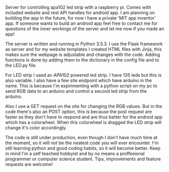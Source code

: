 Server for controlling apa102 led strip with a raspberry pi. Comes with included website and rest API handles for android app. I am planning on building the app in the future, for now i have a private 'MIT app inventor' app. If someone wants to build an android app feel free to contact me for questions of the inner workings of the server and let me now if you made an app!

The server is written and running in Python 3.5.3. I use the Flask framework as server and for my website templates I created HTML files with Jinja, this makes sure the webpage is adjustable and changes with the code. Adding functions is done by adding them to the dictionary in the config file and to the LED.py file.

For LED strip I used an APA102 powered led strip. I have 135 leds but this is also variable. I also have a few site endpoint which have arduino in the name. This is because I'm expirimenting with a python script on my pc to send RGB data to an arduino and control a second led strip from the arduino.

Also I use a GET request on the site for changing the RGB values. But in the code there's also an POST option, this is because the post request are faster as they don't have to respond and are thus better for the android app which has a colorwheel. When this colorwheel is dragged the LED strip will change it's color accordingly.

The code is still under production, even though I don't have much time at the moment, so it will not be the neatest code you will ever encounter. I'm still learning python and good coding habits, so it will become better. Keep in mind I'm a self teached hobbyist and by no means a proffesional programmer or computer science student. Tips, improvements and feature requests are welcome!
